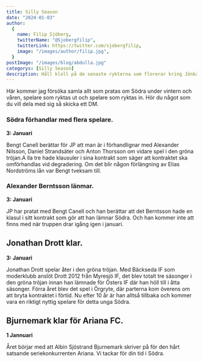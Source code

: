 ```yaml
---
title: Silly Season
date: "2024-01-03"
author:
  {
    name: Filip Sjöberg,
    twitterName: "@Sjobergfilip",
    twitterLink: https://twitter.com/sjobergfilip,
    image: "/images/author/filip.jpg",
  }
postImage: "/images/blog/abdulla.jpg"
categorys: [Silly Season]
description: Håll kloll på de senaste rykterna som florerar kring Jönkäpings Södra, inlägget uppdateras löpade
---
```


Här kommer jag försöka samla allt som pratas om Södra under vintern och våren, spelare som ryktas ut och spelare som ryktas in. Hör du något som du vill dela med sig så skicka ett DM.

### Södra förhandlar med flera spelare.

**3: Januari**

Bengt Canell berättar för JP att man är i förhandlignar med Alexander Nilsson, Daniel Strandsäter och Anton Thorsson om vidare spel i den gröna tröjan.A lla tre hade klausuler i sina kontrakt som säger att kontraktet ska omförhandlas vid degradering. Om det blir någon förlängning av Elias Nordströms lån var Bengt tveksam till.

### Alexander Berntsson länmar.

**3: Januari**

JP har pratat med Bengt Canell och han berättar att det Berntsson hade en klasul i sitt kontrakt som gör att han lämnar Södra. Och han kommer inte att finns med när truppen drar igång igen i januari.

## Jonathan Drott klar.

**3: Januari**

Jonathan Drott spelar åter i den gröna tröjan. Med Bäckseda IF som moderklubb anslöt Drott 2012 från Myresjö IF, det blev totalt tre säsonger i den gröna tröjan innan han lämnade för Östers IF där han höll till i åtta säsonger. Förra året blev det spel i Örgryte, där parterna kom överens om att bryta kontraktet i förtid. Nu efter 10 år är han alltså tillbaka och kommer vara en riktigt nyttig spelare för detta unga Södra.

## Bjurnemark klar för Ariana FC.

**1 Jannuari**

Året börjar med att Albin Sjöstrand Bjurnemark skriver på för den hårt satsande seriekonkurrenten Ariana. Vi tackar för din tid i Södra.
